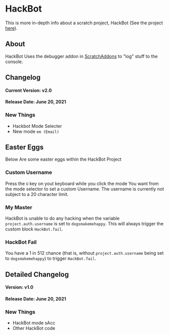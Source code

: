 # HackBot
This is more in-depth info about a scratch project, HackBot (See the project [here](https://scratch.mit.edu/projects/544812614/)). 

## About
HackBot Uses the debugger addon in [ScratchAddons](https://github.com/scratchaddons/) to "log" stuff to the console.

## Changelog
#### Current Version: v2.0
#### Release Date: June 20, 2021
### New Things

- Hackbot Mode Selecter
- New mode `em (Email)`

## Easter Eggs
Below Are some easter eggs within the HackBot Project
### Custom Username
Press the `U` key on yout keyboard while you click the mode You want from the mode selector to set a custom Username. The username is currently not subject to a 20 character limit. 
### My Master
HackBot is unable to do any hacking when the variable `project.auth.username` is set to `dogsmakemehappy`. This will always trigger the custom block `HackBot.fail`.
### HackBot Fail
You have a 1 in 512 chance (that is, without `project.auth.username` being set to `dogsmakemehappy`) to trigger `HackBot.fail`.

## Detailed Changelog
#### Version: v1.0
#### Release Date: June 20, 2021
### New Things

- HackBot mode sAcc
- Other HackBot code
